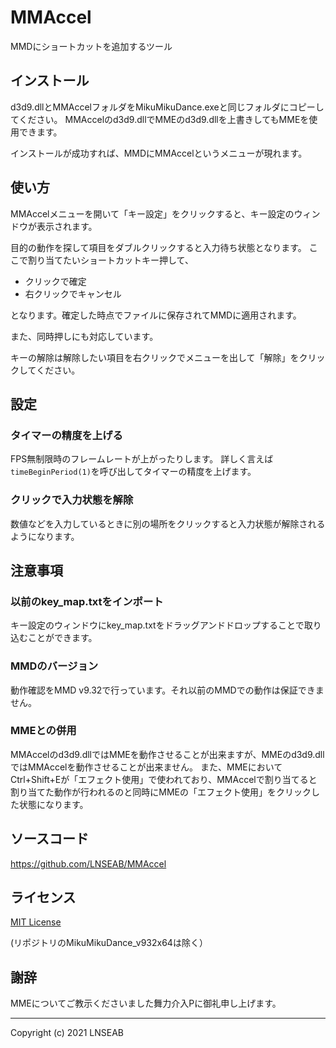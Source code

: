 # MMAccel

MMDにショートカットを追加するツール

## インストール

d3d9.dllとMMAccelフォルダをMikuMikuDance.exeと同じフォルダにコピーしてください。
MMAccelのd3d9.dllでMMEのd3d9.dllを上書きしてもMMEを使用できます。

インストールが成功すれば、MMDにMMAccelというメニューが現れます。

## 使い方

MMAccelメニューを開いて「キー設定」をクリックすると、キー設定のウィンドウが表示されます。

目的の動作を探して項目をダブルクリックすると入力待ち状態となります。
ここで割り当てたいショートカットキー押して、

* クリックで確定
* 右クリックでキャンセル

となります。確定した時点でファイルに保存されてMMDに適用されます。

また、同時押しにも対応しています。

キーの解除は解除したい項目を右クリックでメニューを出して「解除」をクリックしてください。

## 設定

### タイマーの精度を上げる

FPS無制限時のフレームレートが上がったりします。
詳しく言えば`timeBeginPeriod(1)`を呼び出してタイマーの精度を上げます。

### クリックで入力状態を解除

数値などを入力しているときに別の場所をクリックすると入力状態が解除されるようになります。

## 注意事項

### 以前のkey_map.txtをインポート

キー設定のウィンドウにkey_map.txtをドラッグアンドドロップすることで取り込むことができます。

### MMDのバージョン

動作確認をMMD v9.32で行っています。それ以前のMMDでの動作は保証できません。

### MMEとの併用

MMAccelのd3d9.dllではMMEを動作させることが出来ますが、MMEのd3d9.dllではMMAccelを動作させることが出来ません。
また、MMEにおいてCtrl+Shift+Eが「エフェクト使用」で使われており、MMAccelで割り当てると割り当てた動作が行われるのと同時にMMEの「エフェクト使用」をクリックした状態になります。

## ソースコード

https://github.com/LNSEAB/MMAccel
  
## ライセンス

[MIT License](LICENSE)

(リポジトリのMikuMikuDance_v932x64は除く）

## 謝辞

MMEについてご教示くださいました舞力介入Pに御礼申し上げます。

-------------------------------------------------

Copyright (c) 2021 LNSEAB
